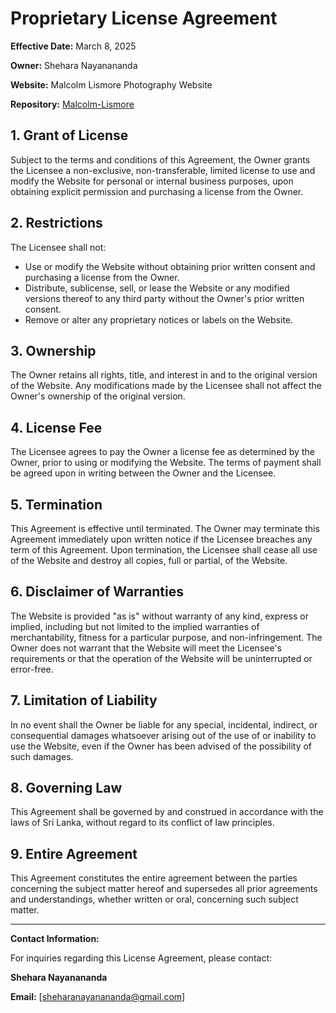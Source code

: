 # Proprietary License Agreement

**Effective Date:** March 8, 2025

**Owner:** Shehara Nayanananda

**Website:** Malcolm Lismore Photography Website

**Repository:** [Malcolm-Lismore](https://github.com/sheharanayanananda/Malcolm-Lismore.git)

## 1. Grant of License

Subject to the terms and conditions of this Agreement, the Owner grants the Licensee a non-exclusive, non-transferable, limited license to use and modify the Website for personal or internal business purposes, upon obtaining explicit permission and purchasing a license from the Owner.

## 2. Restrictions

The Licensee shall not:

- Use or modify the Website without obtaining prior written consent and purchasing a license from the Owner.
- Distribute, sublicense, sell, or lease the Website or any modified versions thereof to any third party without the Owner's prior written consent.
- Remove or alter any proprietary notices or labels on the Website.

## 3. Ownership

The Owner retains all rights, title, and interest in and to the original version of the Website. Any modifications made by the Licensee shall not affect the Owner's ownership of the original version.

## 4. License Fee

The Licensee agrees to pay the Owner a license fee as determined by the Owner, prior to using or modifying the Website. The terms of payment shall be agreed upon in writing between the Owner and the Licensee.

## 5. Termination

This Agreement is effective until terminated. The Owner may terminate this Agreement immediately upon written notice if the Licensee breaches any term of this Agreement. Upon termination, the Licensee shall cease all use of the Website and destroy all copies, full or partial, of the Website.

## 6. Disclaimer of Warranties

The Website is provided "as is" without warranty of any kind, express or implied, including but not limited to the implied warranties of merchantability, fitness for a particular purpose, and non-infringement. The Owner does not warrant that the Website will meet the Licensee's requirements or that the operation of the Website will be uninterrupted or error-free.

## 7. Limitation of Liability

In no event shall the Owner be liable for any special, incidental, indirect, or consequential damages whatsoever arising out of the use of or inability to use the Website, even if the Owner has been advised of the possibility of such damages.

## 8. Governing Law

This Agreement shall be governed by and construed in accordance with the laws of Sri Lanka, without regard to its conflict of law principles.

## 9. Entire Agreement

This Agreement constitutes the entire agreement between the parties concerning the subject matter hereof and supersedes all prior agreements and understandings, whether written or oral, concerning such subject matter.

---

**Contact Information:**

For inquiries regarding this License Agreement, please contact:

**Shehara Nayanananda**

**Email:** [sheharanayanananda@gmail.com]
